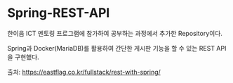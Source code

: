 # Spring-REST-API
한이음 ICT 멘토링 프로그램에 참가하여 공부하는 과정에서 추가한 Repository이다.

Spring과 Docker(MariaDB)를 활용하여 간단한 게시판 기능을 할 수 있는 REST API을 구현했다.


출처: https://eastflag.co.kr/fullstack/rest-with-spring/
